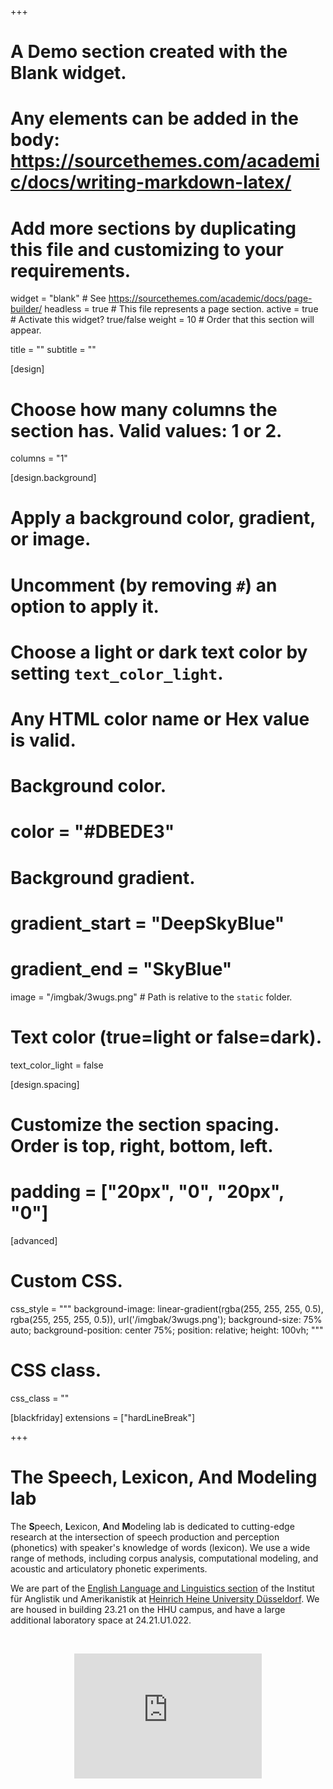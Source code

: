 +++
# A Demo section created with the Blank widget.
# Any elements can be added in the body: https://sourcethemes.com/academic/docs/writing-markdown-latex/
# Add more sections by duplicating this file and customizing to your requirements.

widget = "blank"  # See https://sourcethemes.com/academic/docs/page-builder/
headless = true  # This file represents a page section.
active = true  # Activate this widget? true/false
weight = 10  # Order that this section will appear.

title = ""
subtitle = ""

[design]
  # Choose how many columns the section has. Valid values: 1 or 2.
  columns = "1"

[design.background]
  # Apply a background color, gradient, or image.
  #   Uncomment (by removing `#`) an option to apply it.
  #   Choose a light or dark text color by setting `text_color_light`.
  #   Any HTML color name or Hex value is valid.

  # Background color.
  # color = "#DBEDE3"
  
  # Background gradient.
  # gradient_start = "DeepSkyBlue"
  # gradient_end = "SkyBlue"
  image = "/imgbak/3wugs.png"  # Path is relative to the `static` folder.
  

  # Text color (true=light or false=dark).
  text_color_light = false

[design.spacing]
  # Customize the section spacing. Order is top, right, bottom, left.
  # padding = ["20px", "0", "20px", "0"]

[advanced]
 # Custom CSS. 
 css_style = """
 background-image: linear-gradient(rgba(255, 255, 255, 0.5), rgba(255, 255, 255, 0.5)), url('/imgbak/3wugs.png');
 background-size: 75% auto;
 background-position: center 75%;
 position: relative;
 height: 100vh;
 """
 
 # CSS class.
 css_class = ""

[blackfriday]
  extensions = ["hardLineBreak"]

+++
# The **S**peech, **L**exicon, **A**nd **M**odeling lab


The **S**peech, **L**exicon, **A**nd **M**odeling lab is dedicated to cutting-edge research at the intersection of speech production and perception (phonetics) with speaker's knowledge of words (lexicon). We use a wide range of methods, including corpus analysis, computational modeling, and acoustic and articulatory phonetic experiments.

We are part of the [English Language and Linguistics section](https://www.anglistik3.hhu.de/) of the Institut für Anglistik und Amerikanistik at [Heinrich Heine University Düsseldorf](https://www.hhu.de). We are housed in building 23.21 on the HHU campus, and have a large additional laboratory space at 24.21.U1.022.

<br/>
<p align="center"><iframe width="300" height="200" src="https://www.youtube.com/embed/xhoV2h4qn_I" title="HHU - English Language and Linguistics - Univ.-Prof. Dr. Kevin Tang - Heinrich Heine University" frameborder="0" allow="accelerometer; autoplay; clipboard-write; encrypted-media; gyroscope; picture-in-picture" allowfullscreen></iframe></p>

